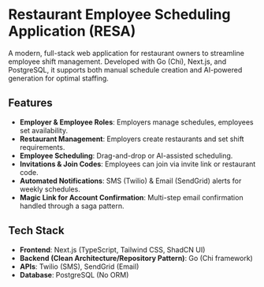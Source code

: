 # Restaurant Employee Scheduling Application (RESA)

A modern, full-stack web application for restaurant owners to streamline employee shift management. Developed with Go (Chi), Next.js, and PostgreSQL, it supports both manual schedule creation and AI-powered generation for optimal staffing.

## Features

- **Employer & Employee Roles**: Employers manage schedules, employees set availability.  
- **Restaurant Management**: Employers create restaurants and set shift requirements.
- **Employee Scheduling**: Drag-and-drop or AI-assisted scheduling. 
- **Invitations & Join Codes**: Employees can join via invite link or restaurant code.
- **Automated Notifications**: SMS (Twilio) & Email (SendGrid) alerts for weekly schedules.
- **Magic Link for Account Confirmation**: Multi-step email confirmation handled through a saga pattern.

## Tech Stack

- **Frontend**: Next.js (TypeScript, Tailwind CSS, ShadCN UI)  
- **Backend (Clean Architecture/Repository Pattern)**: Go (Chi framework)  
- **APIs**: Twilio (SMS), SendGrid (Email) 
- **Database**: PostgreSQL (No ORM)  
